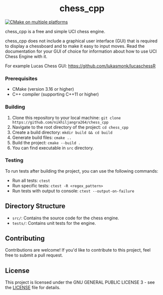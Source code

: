 <h1 align="center">chess_cpp</h1>

[![CMake on multiple platforms](https://github.com/nikhiljangra264/chess_cpp/actions/workflows/cmake-multi-platform.yml/badge.svg)](https://github.com/nikhiljangra264/chess_cpp/actions/workflows/cmake-multi-platform.yml)

chess_cpp is a free and simple UCI chess engine.

chess_cpp does not include a graphical user interface (GUI) that is required to display a chessboard and to make it easy to input moves. 
Read the documentation for your GUI of choice for information about how to use UCI Chess Engine with it.

For example Lucas Chess GUI: https://github.com/lukasmonk/lucaschessR

### Prerequisites

- CMake (version 3.16 or higher)
- C++ compiler (supporting C++11 or higher)

### Building

1. Clone this repository to your local machine: `git clone https://github.com/nikhiljangra264/chess_cpp`
1. Navigate to the root directory of the project: `cd chess_cpp`
1. Create a build directory: `mkdir build && cd build`
1. Generate build files: `cmake ..`
1. Build the project: `cmake --build .`
1. You can find executable in `src` directory.

### Testing

To run tests after building the project, you can use the following commands:

- Run all tests: `ctest`
- Run specific tests: `ctest -R <regex_pattern>`
- Run tests with output to console: `ctest --output-on-failure`

## Directory Structure

- `src/`: Contains the source code for the chess engine.
- `tests/`: Contains unit tests for the engine.

## Contributing

Contributions are welcome! If you'd like to contribute to this project, feel free to submit a pull request.

## License

This project is licensed under the GNU GENERAL PUBLIC LICENSE 3 - see the [LICENSE](LICENSE) file for details.

